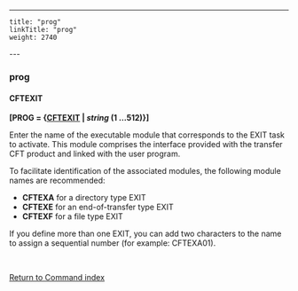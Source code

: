 ---
    title: "prog"
    linkTitle: "prog"
    weight: 2740
---<span id="prog"></span>

### prog

#### CFTEXIT

**[<span id="PROG1"></span>PROG = {<u>CFTEXIT</u>
&#124; *string* ****(1 …512)****}]**

Enter the name of the executable module that corresponds to the EXIT
task to activate. This module comprises the interface provided with the
transfer CFT product and linked with the user program.

To facilitate identification of the associated modules, the following
module names are recommended:

- ****CFTEXA****
    for a directory type EXIT
- ****CFTEXE****
    for an end-of-transfer type EXIT
- ****CFTEXF****
    for a file type EXIT

If you define more than one EXIT, you can add two characters to the
name to assign a sequential number (for example: CFTEXA01).

 

[Return to Command index](../../)
